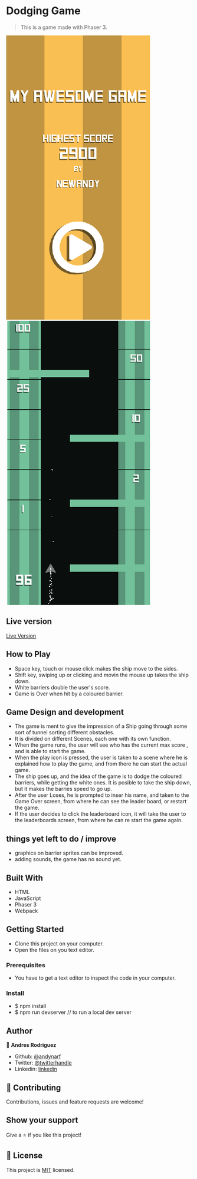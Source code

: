 # Dodging Game

> This is a game made with Phaser 3.

![screenshot](https://raw.githubusercontent.com/andynarf/Dodge-Game/features/image%201.png)
![screenshot](https://raw.githubusercontent.com/andynarf/Dodge-Game/features/image%202.png)

## Live version
[Live Version](https://friendly-hodgkin-66df39.netlify.app/)

## How to Play 

- Space key, touch or mouse click makes the ship move to the sides.
- Shift key, swiping up or clicking and movin the mouse up takes the ship down.
- White barriers double the user's score.
- Game is Over when hit by a coloured barrier.



## Game Design and development

- The game is ment to give the impression of a Ship going through some sort of tunnel sorting different obstacles.
- It is divided on different Scenes, each one with its own function. 
- When the game runs, the user will see who has the current max score , and is able to start the game.
- When the play icon is pressed, the user is taken to a scene where he is explained how to play the game, and from there he can start the actual game.
- The ship goes up, and the idea  of the game is to dodge the coloured barriers, while getting the white ones. It is posible to take the ship down, but it makes the barries speed to go up. 
- After the user Loses, he is prompted to inser his name, and taken to the Game Over screen, from where he can see the leader board, or restart the game. 
- If the user decides to click the leaderboard icon, it will take the user to the leaderboards screen, from where he can re start the game again. 

## things yet left to do / improve

- graphics on barrier sprites can be improved.
- adding sounds, the game has no sound yet. 

## Built With

- HTML
- JavaScript
- Phaser 3
- Webpack

## Getting Started

- Clone this project on your computer.
- Open the files on you text editor.


### Prerequisites

- You have to get a text editor to inspect the code in your computer.

### Install

- $ npm install
- $ npm run devserver 
// to run a local dev server

## Author


👤 **Andres Rodriguez**

- Github: [@andynarf](https://github.com/andynarf)
- Twitter: [@twitterhandle](https://twitter.com/untalandy)
- Linkedin: [linkedin](https://www.linkedin.com/in/andres-rodriguez-6b2513181/)

## 🤝 Contributing

Contributions, issues and feature requests are welcome!

## Show your support

Give a ⭐️ if you like this project!


## 📝 License

This project is [MIT](lic.url) licensed.